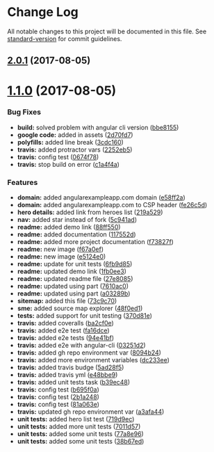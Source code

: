 # Change Log

All notable changes to this project will be documented in this file. See [standard-version](https://github.com/conventional-changelog/standard-version) for commit guidelines.

<a name="2.0.1"></a>
## [2.0.1](https://github.com/Ismaestro/angular4-example-app/compare/v1.1.0...v2.0.1) (2017-08-05)



<a name="1.1.0"></a>
# [1.1.0](https://github.com/Ismaestro/angular4-example-app/compare/v1.0.23...v1.1.0) (2017-08-05)


### Bug Fixes

* **build:** solved problem with angular cli version ([bbe8155](https://github.com/Ismaestro/angular4-example-app/commit/bbe8155))
* **google code:** added in assets ([2d70fd7](https://github.com/Ismaestro/angular4-example-app/commit/2d70fd7))
* **polyfills:** added line break ([3cdc160](https://github.com/Ismaestro/angular4-example-app/commit/3cdc160))
* **travis:** added protractor vars ([2252eb5](https://github.com/Ismaestro/angular4-example-app/commit/2252eb5))
* **travis:** config test ([0674f78](https://github.com/Ismaestro/angular4-example-app/commit/0674f78))
* **travis:** stop build on error ([c1a4f4a](https://github.com/Ismaestro/angular4-example-app/commit/c1a4f4a))


### Features

* **domain:** added angularexampleapp.com domain ([e58ff2a](https://github.com/Ismaestro/angular4-example-app/commit/e58ff2a))
* **domain:** added angularexampleapp.com to CSP header ([fe26c5d](https://github.com/Ismaestro/angular4-example-app/commit/fe26c5d))
* **hero details:** added link from heroes list ([219a529](https://github.com/Ismaestro/angular4-example-app/commit/219a529))
* **nav:** added star instead of fork ([5c941ad](https://github.com/Ismaestro/angular4-example-app/commit/5c941ad))
* **readme:** added demo link ([88ff550](https://github.com/Ismaestro/angular4-example-app/commit/88ff550))
* **readme:** added documentation ([117552d](https://github.com/Ismaestro/angular4-example-app/commit/117552d))
* **readme:** added more project documentation ([f73827f](https://github.com/Ismaestro/angular4-example-app/commit/f73827f))
* **readme:** new image ([f67a0ef](https://github.com/Ismaestro/angular4-example-app/commit/f67a0ef))
* **readme:** new image ([e5124e0](https://github.com/Ismaestro/angular4-example-app/commit/e5124e0))
* **readme:** update for unit tests ([6fb9d85](https://github.com/Ismaestro/angular4-example-app/commit/6fb9d85))
* **readme:** updated demo link ([1fb0ee3](https://github.com/Ismaestro/angular4-example-app/commit/1fb0ee3))
* **readme:** updated readme file ([27e8085](https://github.com/Ismaestro/angular4-example-app/commit/27e8085))
* **readme:** updated using part ([7610ac0](https://github.com/Ismaestro/angular4-example-app/commit/7610ac0))
* **readme:** updated using part ([a03289b](https://github.com/Ismaestro/angular4-example-app/commit/a03289b))
* **sitemap:** added this file ([73c9c70](https://github.com/Ismaestro/angular4-example-app/commit/73c9c70))
* **sme:** added source map explorer ([48f0ed1](https://github.com/Ismaestro/angular4-example-app/commit/48f0ed1))
* **tests:** added support for unit testing ([370d81e](https://github.com/Ismaestro/angular4-example-app/commit/370d81e))
* **travis:** added coveralls ([ba2cf0e](https://github.com/Ismaestro/angular4-example-app/commit/ba2cf0e))
* **travis:** added e2e test ([fa16dce](https://github.com/Ismaestro/angular4-example-app/commit/fa16dce))
* **travis:** added e2e tests ([94e41bf](https://github.com/Ismaestro/angular4-example-app/commit/94e41bf))
* **travis:** added e2e with angular-cli ([03251d2](https://github.com/Ismaestro/angular4-example-app/commit/03251d2))
* **travis:** added gh repo environment var ([8094b24](https://github.com/Ismaestro/angular4-example-app/commit/8094b24))
* **travis:** added more environment variables ([dc233ee](https://github.com/Ismaestro/angular4-example-app/commit/dc233ee))
* **travis:** added travis budge ([5ad28f5](https://github.com/Ismaestro/angular4-example-app/commit/5ad28f5))
* **travis:** added travis yml ([e48bbe9](https://github.com/Ismaestro/angular4-example-app/commit/e48bbe9))
* **travis:** added unit tests task ([b39ec48](https://github.com/Ismaestro/angular4-example-app/commit/b39ec48))
* **travis:** config test ([b695f0a](https://github.com/Ismaestro/angular4-example-app/commit/b695f0a))
* **travis:** config test ([2b1a248](https://github.com/Ismaestro/angular4-example-app/commit/2b1a248))
* **travis:** config test ([81a063e](https://github.com/Ismaestro/angular4-example-app/commit/81a063e))
* **travis:** updated gh repo environment var ([a3afa44](https://github.com/Ismaestro/angular4-example-app/commit/a3afa44))
* **unit tests:** added hero list test ([719d9ec](https://github.com/Ismaestro/angular4-example-app/commit/719d9ec))
* **unit tests:** added more unit tests ([7011d57](https://github.com/Ismaestro/angular4-example-app/commit/7011d57))
* **unit tests:** added some unit tests ([77a8e96](https://github.com/Ismaestro/angular4-example-app/commit/77a8e96))
* **unit tests:** added some unit tests ([38b67ed](https://github.com/Ismaestro/angular4-example-app/commit/38b67ed))
